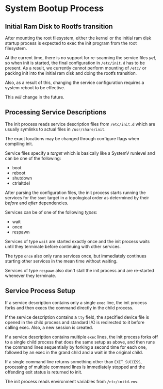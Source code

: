 # System Bootup Process

## Initial Ram Disk to Rootfs transition

After mounting the root filesystem, either the kernel or the initial ram disk
startup process is expected to exec the init program from the root filesystem.

At the current time, there is no support for re-scanning the service files
*yet*, so when init is started, the final configuration in `/etc/init.d` has to
be present. As a result, we currently cannot perform mounting of `/etc/` or
packing init into the initial ram disk and doing the rootfs transition.

Also, as a result of this, changing the service configuration requires a system
reboot to be effective.

This _will_ change in the future.


## Processing Service Descriptions

The init process reads service description files from `/etc/init.d` which are
usually symlinks to actual files in `/usr/share/init`.

The exact locations may be changed through configure flags when compiling init.

Service files specify a *target* which is basically like a SystemV runlevel and
can be one of the following:

* boot
* reboot
* shutdown
* ctrlaltdel

After parsing the configuration files, the init process starts running the
services for the `boot` target in a topological order as determined by their
*before* and *after* dependencies.

Services can be of one of the following *types*:

* wait
* once
* respawn

Services of type `wait` are started exactly once and the init process waits
until they terminate before continuing with other services.

The type `once` also only runs services once, but immediately continues
starting other services in the mean time without waiting.

Services of type `respawn` also don't stall the init process and are re-started
whenever they terminate.

## Service Process Setup

If a service description contains only a single `exec` line, the init process
forks and then execs the command directly in the child process.

If the service description contains a `tty` field, the specified device file
is opened in the child process and standard I/O is redirected to it before
calling exec. Also, a new session is created.


If a service description contains multiple `exec` lines, the init process forks
off to a single child process that does the same setup as above, and then runs
the command lines sequentially by forking a second time for each one, followed
by an exec in the grand child and a wait in the original child.

If a single command line returns something other than `EXIT_SUCCESS`,
processing of multiple command lines is immediately stopped and the offending
exit status is returned to init.


The init process reads environment variables from `/etc/initd.env`.

